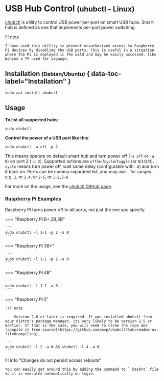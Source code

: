 # USB Hub Control <small>(uhubctl - Linux)</small>

[uhubctl](https://github.com/mvp/uhubctl) is utility to control USB power per-port on smart USB hubs. Smart hub is defined as one that implements per-port power switching.

!!! note

    I have used this utility to prevent unauthorized access to Raspberry Pi devices by disabling the USB ports. This is useful in a situation where the Pi is deployed in the wild and may be easily accessed, like behind a TV used for signage.

## Installation <small>(Debian/Ubuntu)</small> { data-toc-label="Installation" }

```shell
sudo apt install uhubctl
```

## Usage

**To list all supported hubs**:

```shell
sudo uhubctl
```

**Control the power of a USB port like this**:

```shell
sudo uhubctl -a off -p 2
```

This means operate on default smart hub and turn power off (`-a off` or `-a 0`) on port 2 (`-p 2`). Supported actions are `off`/`on`/`cycle`/`toggle` (or `0`/`1`/`2`/`3`). `cycle` means turn power off, wait some delay (configurable with `-d`) and turn it back on. Ports can be comma separated list, and may use `-` for ranges e.g. `2`, or `2,4`, or `2-5`, or `1-2,5-8`.

For more on the usage, see the [uhubctl GitHub page](https://github.com/mvp/uhubctl?tab=readme-ov-file#usage).

### Raspberry Pi Examples

Raspberry Pi turns power off to *all* ports, not just the one you specify.

=== "Raspberry Pi B+,2B,3B"

    ```
    sudo uhubctl -l 1-1 -p 2 -a 0
    ```

=== "Raspberry Pi 3B+"

    ```
    sudo uhubctl -l 1-1 -p 2 -a 0
    ```

=== "Raspberry Pi 4B"

    ```
    sudo uhubctl -l 1-1 -a 0
    ```

=== "Raspberry Pi 5"

    !!! note

        Version 2.6 or later is required. If you installed uhubctl from your distro's package manager, its very likely to be version 2.5 or earlier. If that is the case, you will need to clone the repo and [compile it from source](https://github.com/mvp/uhubctl?tab=readme-ov-file#compiling).

    ```
    sudo uhubctl -l 2 -a 0 && uhubctl -l 4 -a 0
    ```

!!! info "Changes do not persist across reboots"

    You can easily get around this by adding the command to `.bashrc` file so it is executed automatically on login.